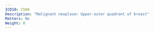 ```yaml
---
ICD10: C504
Description: "Malignant neoplasm: Upper-outer quadrant of breast"
Matters: No
Weight: 0
---
```


